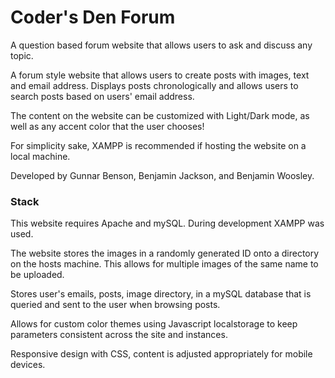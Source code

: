# Coder's Den Forum

A question based forum website that allows users to ask and discuss any topic.

A forum style website that allows users to create posts with images, text and email address. Displays posts chronologically and allows users to search posts based on users' email address.

The content on the website can be customized with Light/Dark mode, as well as any accent color that the user chooses!

For simplicity sake, XAMPP is recommended if hosting the website on a local machine.

Developed by Gunnar Benson, Benjamin Jackson, and Benjamin Woosley.

### Stack
This website requires Apache and mySQL. During development XAMPP was used.

The website stores the images in a randomly generated ID onto a directory on the hosts machine. This allows for multiple images of the same name to be uploaded.

Stores user's emails, posts, image directory, in a mySQL database that is queried and sent to the user when browsing posts.

Allows for custom color themes using Javascript localstorage to keep parameters consistent across the site and instances.

Responsive design with CSS, content is adjusted appropriately for mobile devices.
